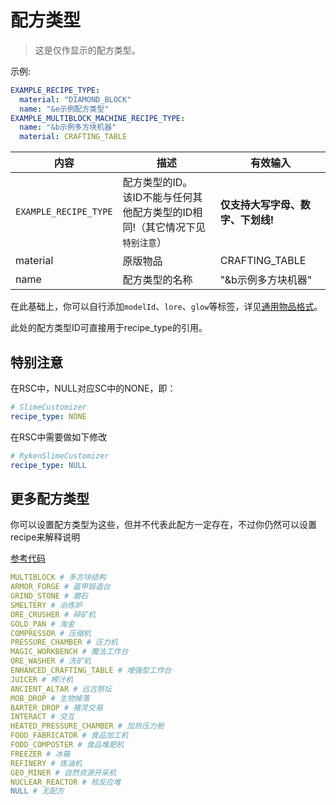 # 配方类型

> 这是仅作显示的配方类型。

示例:

```yaml
EXAMPLE_RECIPE_TYPE:
  material: "DIAMOND_BLOCK"
  name: "&e示例配方类型"
EXAMPLE_MULTIBLOCK_MACHINE_RECIPE_TYPE:
  name: "&b示例多方块机器"
  material: CRAFTING_TABLE
```

| 内容 | 描述 | 有效输入 |
| --- | ----------- | ----------------- |
| `EXAMPLE_RECIPE_TYPE` | 配方类型的ID。<br>该ID不能与任何其他配方类型的ID相同!（其它情况下见`特别注意`） | **仅支持大写字母、数字、下划线!** |
| material | 原版物品 | CRAFTING_TABLE |
| name | 配方类型的名称| "&b示例多方块机器" |

在此基础上，你可以自行添加`modelId`、`lore`、`glow`等标签，详见[通用物品格式](format/universal-item-format.md)。

此处的配方类型ID可直接用于recipe_type的引用。

## 特别注意
在RSC中，NULL对应SC中的NONE，即：
```yaml
# SlimeCustomizer
recipe_type: NONE
```
在RSC中需要做如下修改
```yaml
# RykenSlimeCustomizer
recipe_type: NULL
```
## 更多配方类型
你可以设置配方类型为这些，但并不代表此配方一定存在，不过你仍然可以设置recipe来解释说明

[参考代码](https://github.com/StarWishsama/Slimefun4/blob/master/src/main/java/io/github/thebusybiscuit/slimefun4/api/recipes/RecipeType.java)
```yaml
MULTIBLOCK # 多方块结构
ARMOR_FORGE # 盔甲锻造台
GRIND_STONE # 磨石
SMELTERY # 冶炼炉
ORE_CRUSHER # 碎矿机
GOLD_PAN # 淘金
COMPRESSOR # 压缩机
PRESSURE_CHAMBER # 压力机
MAGIC_WORKBENCH # 魔法工作台
ORE_WASHER # 洗矿机
ENHANCED_CRAFTING_TABLE # 增强型工作台
JUICER # 榨汁机
ANCIENT_ALTAR # 远古祭坛
MOB_DROP # 生物掉落
BARTER_DROP # 猪灵交易
INTERACT # 交互
HEATED_PRESSURE_CHAMBER # 加热压力舱
FOOD_FABRICATOR # 食品加工机
FODD_COMPOSTER # 食品堆肥机
FREEZER # 冰箱
REFINERY # 炼油机
GEO_MINER # 自然资源开采机
NUCLEAR_REACTOR # 核反应堆
NULL # 无配方
```

